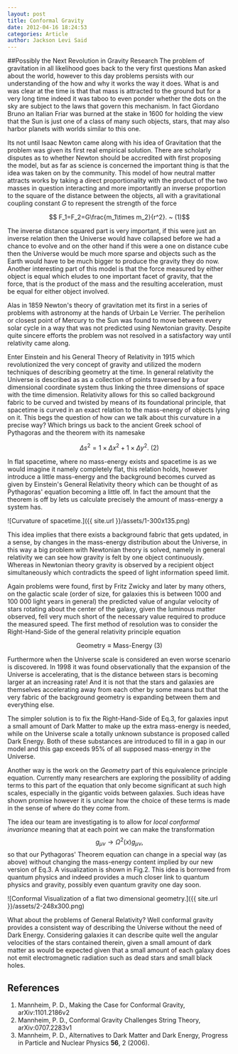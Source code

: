 ```yaml
---
layout: post
title: Conformal Gravity
date: 2012-04-16 18:24:53
categories: Article
author: Jackson Levi Said
---
```

##Possibly the Next Revolution in Gravity Research
The problem of gravitation in all likelihood goes back to the very first questions Man asked about the world, however to this day problems persists with our understanding of the how and why it works the way it does. What is and was clear at the time is that that mass is attracted to the ground but for a very long time indeed it was taboo to even ponder whether the dots on the sky are subject to the laws that govern this mechanism. In fact Giordano Bruno an Italian Friar was burned at the stake in 1600 for holding the view that the Sun is just one of a class of many such objects, stars, that may also harbor planets with worlds similar to this one.

Its not until Isaac Newton came along with his idea of Gravitation that the problem was given its first real empirical solution. There are scholarly disputes as to whether Newton should be accredited with first proposing the model, but as far as science is concerned the important thing is that the idea was taken on by the community. This model of how neutral matter attracts works by taking a direct proportionality with the product of the two masses in question interacting and more importantly an inverse proportion to the square of the distance between the objects, all with a gravitational coupling constant <em>G</em> to represent the strength of the force

$$ F_1=F_2=G\frac{m_1\times m_2}{r^2}. ~ (1)$$

The inverse distance squared part is very important, if this were just an inverse relation then the Universe would have collapsed before we had a chance to evolve and on the other hand if this were a one on distance cube then the Universe would be much more sparse and objects such as the Earth would have to be much bigger to produce the gravity they do now. Another interesting part of this model is that the force measured by either object is equal which eludes to one important facet of gravity, that the force, that is the product of the mass and the resulting acceleration, must be equal for either object involved.

Alas in 1859 Newton's theory of gravitation met its first in a series of problems with astronomy at the hands of Urbain Le Verrier. The perihelion or closest point of Mercury to the Sun was found to move between every solar cycle in a way that was not predicted using Newtonian gravity. Despite quite sincere efforts the problem was not resolved in a satisfactory way until relativity came along.

Enter Einstein and his General Theory of Relativity in 1915 which revolutionized the very concept of gravity and utilized the modern techniques of describing geometry at the time. In general relativity the Universe is described as as a collection of points traversed by a four dimensional coordinate system thus linking the three dimensions of space with the time dimension. Relativity allows for this so called background fabric to be curved and twisted by means of its foundational principle, that spacetime is curved in an exact relation to the mass-energy of objects lying on it. This begs the question of how can we talk about this curvature in a precise way? Which brings us back to the ancient Greek school of Pythagoras and the theorem with its namesake

$$ \Delta s^2=1\times\Delta x^2+1\times\Delta y^2. ~ (2)$$

In flat spacetime, where no mass-energy exists and spacetime is as we would imagine it namely completely flat, this relation holds, however introduce a little mass-energy and the background becomes curved as given by Einstein's General Relativity theory which can be thought of as Pythagoras' equation becoming a little off. In fact the amount that the theorem is off by lets us calculate precisely the amount of mass-energy a system has.

![Curvature of spacetime.]({{ site.url }}/assets/1-300x135.png)

This idea implies that there exists a background fabric that gets updated, in a sense, by changes in the mass-energy distribution about the Universe, in this way a big problem with Newtonian theory is solved, namely in general relativity we can see how gravity is felt by one object continuously. Whereas in Newtonian theory gravity is observed by a recipient object simultaneously which contradicts the speed of light information speed limit.

Again problems were found, first by Fritz Zwicky and later by many others, on the galactic scale (order of size, for galaxies this is between 1000 and 100 000 light years in general) the predicted value of angular velocity of stars rotating about the center of the galaxy, given the luminous matter observed, fell very much short of the necessary value required to produce the measured speed. The first method of resolution was to consider the Right-Hand-Side of the general relativity principle equation

$$ \text{Geometry}\equiv\text{Mass-Energy} ~ (3)$$

Furthermore when the Universe scale is considered an even worse scenario is discovered. In 1998 it was found observationally that the expansion of the Universe is accelerating, that is the distance between stars is becoming larger at an increasing rate! And it is not that the stars and galaxies are themselves accelerating away from each other by some means but that the very fabric of the background geometry is expanding between them and everything else.

The simpler solution is to fix the Right-Hand-Side of Eq.3, for galaxies input a small amount of Dark Matter to make up the extra mass-energy is needed, while on the Universe scale a totally unknown substance is proposed called Dark Energy. Both of these substances are introduced to fill in a gap in our model and this gap exceeds 95% of all supposed mass-energy in the Universe.

Another way is the work on the <em>Geometry</em> part of this equivalence principle equation. Currently many researchers are exploring the possibility of adding terms to this part of the equation that only become significant at such high scales, especially in the gigantic voids between galaxies. Such ideas have shown promise however it is unclear how the choice of these terms is made in the sense of where do they come from.

The idea our team are investigating is to allow for <em>local conformal invariance</em> meaning that at each point we can make the transformation $$ g_{\mu\nu}\rightarrow\Omega^2\left(x\right)g_{\mu\nu}, $$ so that our Pythagoras' Theorem equation can change in a special way (as above) without changing the mass-energy content implied by our new version of Eq.3. A visualization is shown in Fig.2. This idea is borrowed from quantum physics and indeed provides a much closer link to quantum physics and gravity, possibly even quantum gravity one day soon.

![Conformal Visualization of a flat two dimensional geometry.]({{ site.url }}/assets/2-248x300.png)

What about the problems of General Relativity? Well conformal gravity provides a consistent way of describing the Universe without the need of Dark Energy. Considering galaxies it can describe quite well the angular velocities of the stars contained therein, given a small amount of dark matter as would be expected given that a small amount of each galaxy does not emit electromagnetic radiation such as dead stars and small black holes.

## References
1. Mannheim, P. D., Making the Case for Conformal Gravity, arXiv:1101.2186v2
2. Mannheim, P. D., Conformal Gravity Challenges String Theory, arXiv:0707.2283v1
3. Mannheim, P. D., Alternatives to Dark Matter and Dark Energy, Progress in Particle and Nuclear Physics <strong>56</strong>, 2 (2006).
